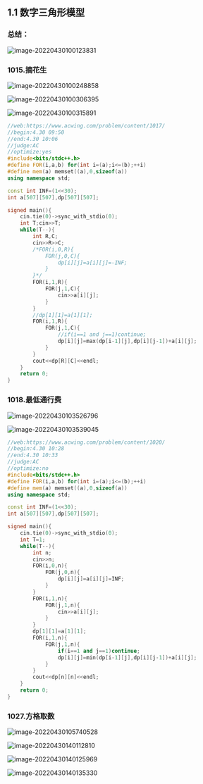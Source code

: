 ## 1.1 数字三角形模型

### 总结：

![image-20220430100123831](http://nme-200t.oss-cn-hangzhou.aliyuncs.com/template/2022-04-30-020124.png)

### 1015.摘花生

![image-20220430100248858](http://nme-200t.oss-cn-hangzhou.aliyuncs.com/template/2022-04-30-020249.png)

![image-20220430100306395](http://nme-200t.oss-cn-hangzhou.aliyuncs.com/template/2022-04-30-020306.png)

![image-20220430100315891](http://nme-200t.oss-cn-hangzhou.aliyuncs.com/template/2022-04-30-020316.png)

```cpp
//web:https://www.acwing.com/problem/content/1017/
//begin:4.30 09:50
//end:4.30 10:06
//judge:AC
//optimize:yes
#include<bits/stdc++.h>
#define FOR(i,a,b) for(int i=(a);i<=(b);++i)
#define mem(a) memset((a),0,sizeof(a))
using namespace std;

const int INF=(1<<30);
int a[507][507],dp[507][507];

signed main(){
	cin.tie(0)->sync_with_stdio(0);
	int T;cin>>T;
	while(T--){
		int R,C;
		cin>>R>>C;
		/*FOR(i,0,R){
			FOR(j,0,C){
				dp[i][j]=a[i][j]=-INF;
			}
		}*/
		FOR(i,1,R){
			FOR(j,1,C){
				cin>>a[i][j];
			}
		}
		//dp[1][1]=a[1][1];
		FOR(i,1,R){
			FOR(j,1,C){
				//if(i==1 and j==1)continue;
				dp[i][j]=max(dp[i-1][j],dp[i][j-1])+a[i][j];
			}
		}
		cout<<dp[R][C]<<endl;
	}
	return 0;
}
```

### 1018.最低通行费

![image-20220430103526796](http://nme-200t.oss-cn-hangzhou.aliyuncs.com/template/2022-04-30-023527.png)

![image-20220430103539045](http://nme-200t.oss-cn-hangzhou.aliyuncs.com/template/2022-04-30-023539.png)

```cpp
//web:https://www.acwing.com/problem/content/1020/
//begin:4.30 10:28
//end:4.30 10:33
//judge:AC
//optimize:no
#include<bits/stdc++.h>
#define FOR(i,a,b) for(int i=(a);i<=(b);++i)
#define mem(a) memset((a),0,sizeof(a))
using namespace std;

const int INF=(1<<30);
int a[507][507],dp[507][507];

signed main(){
	cin.tie(0)->sync_with_stdio(0);
	int T=1;
	while(T--){
		int n;
		cin>>n;
		FOR(i,0,n){
			FOR(j,0,n){
				dp[i][j]=a[i][j]=INF;
			}
		}
		FOR(i,1,n){
			FOR(j,1,n){
				cin>>a[i][j];
			}
		}
		dp[1][1]=a[1][1];
		FOR(i,1,n){
			FOR(j,1,n){
				if(i==1 and j==1)continue;
				dp[i][j]=min(dp[i-1][j],dp[i][j-1])+a[i][j];
			}
		}
		cout<<dp[n][n]<<endl;
	}
	return 0;
}
```

### 1027.方格取数

![image-20220430105740528](http://nme-200t.oss-cn-hangzhou.aliyuncs.com/template/2022-04-30-025741.png)

![image-20220430140112810](http://nme-200t.oss-cn-hangzhou.aliyuncs.com/template/2022-04-30-060112.png)

![image-20220430140125969](http://nme-200t.oss-cn-hangzhou.aliyuncs.com/template/2022-04-30-060126.png)

![image-20220430140135330](http://nme-200t.oss-cn-hangzhou.aliyuncs.com/template/2022-04-30-060135.png)